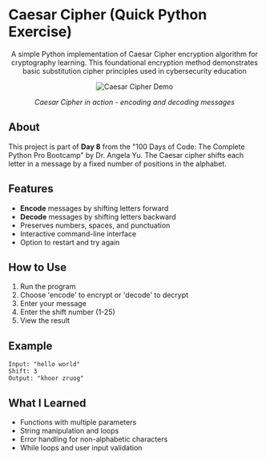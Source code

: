 # Caesar Cipher (Quick Python Exercise)

<div align="center">

A simple Python implementation of Caesar Cipher encryption algorithm for cryptography learning. This foundational encryption method demonstrates basic substitution cipher principles used in cybersecurity education

![Caesar Cipher Demo](https://github.com/user-attachments/assets/f0cc78df-2e18-4020-b8ee-13c86f79c258)

*Caesar Cipher in action - encoding and decoding messages*

</div>

## About

This project is part of **Day 8** from the "100 Days of Code: The Complete Python Pro Bootcamp" by Dr. Angela Yu. The Caesar cipher shifts each letter in a message by a fixed number of positions in the alphabet.

## Features

- **Encode** messages by shifting letters forward
- **Decode** messages by shifting letters backward  
- Preserves numbers, spaces, and punctuation
- Interactive command-line interface
- Option to restart and try again

## How to Use

1. Run the program
2. Choose 'encode' to encrypt or 'decode' to decrypt
3. Enter your message
4. Enter the shift number (1-25)
5. View the result

## Example

```
Input: "hello world"
Shift: 3
Output: "khoor zruog"
```

## What I Learned

- Functions with multiple parameters
- String manipulation and loops
- Error handling for non-alphabetic characters
- While loops and user input validation
